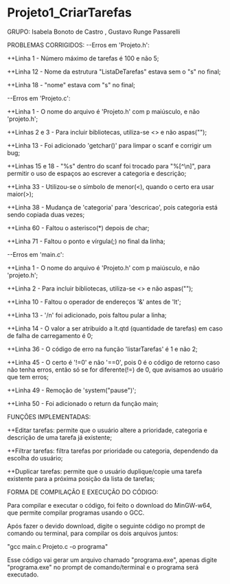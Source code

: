 # Projeto1_CriarTarefas

GRUPO: Isabela Bonoto de Castro , Gustavo Runge Passarelli

PROBLEMAS CORRIGIDOS: --Erros em 'Projeto.h':

++Linha 1 - Número máximo de tarefas é 100 e não 5;

++Linha 12 - Nome da estrutura "ListaDeTarefas" estava sem o "s" no final;

++Linha 18 - "nome" estava com "s" no final;

--Erros em 'Projeto.c':

++Linha 1 - O nome do arquivo é 'Projeto.h' com p maiúsculo, e não 'projeto.h';

++Linhas 2 e 3 - Para incluir bibliotecas, utiliza-se <> e não aspas("");

++Linha 13 - Foi adicionado 'getchar()' para limpar o scanf e corrigir um bug;

++Linhas 15 e 18 - "%s" dentro do scanf foi trocado para "%[^\n]", para permitir o uso de espaços ao escrever a categoria e descrição;

++Linha 33 - Utilizou-se o símbolo de menor(<), quando o certo era usar maior(>);

++Linha 38 - Mudança de 'categoria' para 'descricao', pois categoria está sendo copiada duas vezes;

++Linha 60 - Faltou o asterisco(*) depois de char;

++Linha 71 - Faltou o ponto e vírgula(;) no final da linha;

--Erros em 'main.c':

++Linha 1 - O nome do arquivo é 'Projeto.h' com p maiúsculo, e não 'projeto.h';

++Linha 2 - Para incluir bibliotecas, utiliza-se <> e não aspas("");

++Linha 10 - Faltou o operador de endereços '&' antes de 'lt';

++Linha 13 - '/n' foi adicionado, pois faltou pular a linha;

++Linha 14 - O valor a ser atribuído a lt.qtd (quantidade de tarefas) em caso de falha de carregamento é 0;

++Linha 36 - O código de erro na função 'listarTarefas' é 1 e não 2;

++Linha 45 - O certo é '!=0' e não '==0', pois 0 é o código de retorno caso não tenha erros, então só se for diferente(!=) de 0, que avisamos ao usuário que tem erros;

++Linha 49 - Remoção de 'system("pause")';

++Linha 50 - Foi adicionado o return da função main;



FUNÇÕES IMPLEMENTADAS:

++Editar tarefas: permite que o usuário altere a prioridade, categoria e descrição de uma tarefa já existente;

++Filtrar tarefas: filtra tarefas por prioridade ou categoria, dependendo da escolha do usuário;

++Duplicar tarefas: permite que o usuário duplique/copie uma tarefa existente para a próxima posição da lista de tarefas;



FORMA DE COMPILAÇÃO E EXECUÇÃO DO CÓDIGO:

Para compilar e executar o código, foi feito o download do MinGW-w64, que permite compilar programas usando o GCC. 

Após fazer o devido download, digite o seguinte código no prompt de comando ou terminal, para compilar os dois arquivos juntos:

 "gcc main.c Projeto.c -o programa"

Esse código vai gerar um arquivo chamado "programa.exe", apenas digite "programa.exe" no prompt de comando/terminal e o programa será executado.
